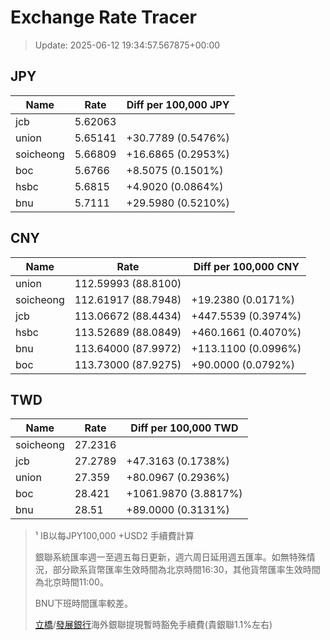 # Exchange Rate Tracer

> Update: 2025-06-12 19:34:57.567875+00:00

## JPY

| Name      |    Rate | Diff per 100,000 JPY   |
|-----------|---------|------------------------|
| jcb       | 5.62063 |                        |
| union     | 5.65141 | +30.7789 (0.5476%)     |
| soicheong | 5.66809 | +16.6865 (0.2953%)     |
| boc       | 5.6766  | +8.5075 (0.1501%)      |
| hsbc      | 5.6815  | +4.9020 (0.0864%)      |
| bnu       | 5.7111  | +29.5980 (0.5210%)     |

## CNY

| Name      | Rate                | Diff per 100,000 CNY   |
|-----------|---------------------|------------------------|
| union     | 112.59993	(88.8100) |                        |
| soicheong | 112.61917	(88.7948) | +19.2380 (0.0171%)     |
| jcb       | 113.06672	(88.4434) | +447.5539 (0.3974%)    |
| hsbc      | 113.52689	(88.0849) | +460.1661 (0.4070%)    |
| bnu       | 113.64000	(87.9972) | +113.1100 (0.0996%)    |
| boc       | 113.73000	(87.9275) | +90.0000 (0.0792%)     |

## TWD

| Name      |    Rate | Diff per 100,000 TWD   |
|-----------|---------|------------------------|
| soicheong | 27.2316 |                        |
| jcb       | 27.2789 | +47.3163 (0.1738%)     |
| union     | 27.359  | +80.0967 (0.2936%)     |
| boc       | 28.421  | +1061.9870 (3.8817%)   |
| bnu       | 28.51   | +89.0000 (0.3131%)     |


> ¹ IB以每JPY100,000 +USD2 手續費計算
>
> 銀聯系統匯率週一至週五每日更新，週六周日延用週五匯率。如無特殊情況，部分歐系貨幣匯率生效時間為北京時間16:30，其他貨幣匯率生效時間為北京時間11:00。
>
> BNU下班時間匯率較差。
>
> [立橋](https://www.wlbank.com.mo/uploads/ueditor/file/20181211/1544536513900230.pdf)/[發展銀行](https://www.mdb.com.mo/Service_Charges_20230728.pdf)海外銀聯提現暫時豁免手續費(貴銀聯1.1%左右)

